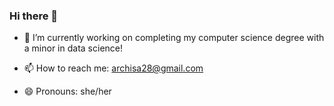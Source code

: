 ### Hi there 👋


- 🔭 I’m currently working on completing my computer science degree with a minor in data science!

- 📫 How to reach me: archisa28@gmail.com
- 😄 Pronouns: she/her

